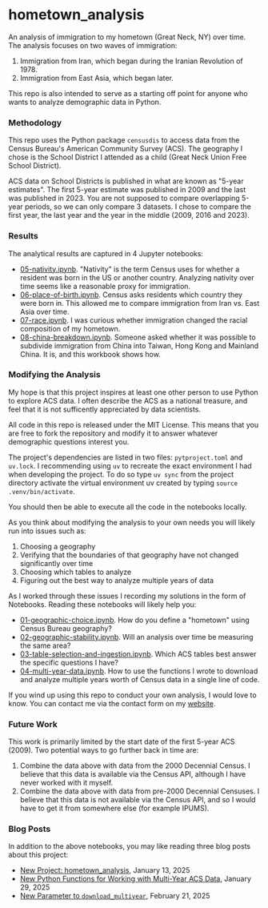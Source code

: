 # hometown_analysis

An analysis of immigration to my hometown (Great Neck, NY) over time. The analysis focuses on two waves of immigration:

  1. Immigration from Iran, which began during the Iranian Revolution of 1978.
  2. Immigration from East Asia, which began later.

This repo is also intended to serve as a starting off point for anyone who wants to analyze demographic data in Python. 

### Methodology

This repo uses the Python package `censusdis` to access data from the Census Bureau's American Community Survey (ACS). 
The geography I chose is the School District I attended as a child (Great Neck Union Free School District). 

ACS data on School Districts is published in what are known as "5-year estimates". The first 5-year estimate was published in 
2009 and the last was published in 2023. You are not supposed to compare overlapping 5-year periods, so we can only compare 3 datasets. 
I chose to compare the first year, the last year and the year in the middle (2009, 2016 and 2023).

### Results

The analytical results are captured in 4 Jupyter notebooks:

  * [05-nativity.ipynb](./05-nativity.ipynb). "Nativity" is the term Census uses for whether a resident was born in the US or another country. Analyzing nativity over time seems like a reasonable proxy for immigration.
  * [06-place-of-birth.ipynb](./06-place-of-birth.ipynb). Census asks residents which country they were born in. This allowed me to compare immigration from Iran vs. East Asia over time. 
  * [07-race.ipynb](./07-race.ipynb). I was curious whether immigration changed the racial composition of my hometown.
  * [08-china-breakdown.ipynb](./08-china-breakdown.ipynb). Someone asked whether it was possible to subdivide immigration from China into Taiwan,  Hong Kong and Mainland China. It is, and this workbook shows how.

### Modifying the Analysis

My hope is that this project inspires at least one other person to use Python to explore ACS data. I often describe the ACS as a national treasure, and feel that it is not sufficently appreciated by data scientists. 

All code in this repo is released under the MIT License. This means that you are free to fork the repository and modify it to answer whatever demographic questions interest you.

The project's dependencies are listed in two files: `pytproject.toml` and `uv.lock`. I recommending using `uv` to recreate the exact environment I had when developing the project. To do so type `uv sync` from the project directory activate the virtual environment uv created by typing `source .venv/bin/activate`.

You should then be able to execute all the code in the notebooks locally.

As you think about modifying the analysis to your own needs you will likely run into issues such as:
1. Choosing a geography
2. Verifying that the boundaries of that geography have not changed significantly over time
3. Choosing which tables to analyze 
4. Figuring out the best way to analyze multiple years of data

As I worked through these issues I recording my solutions in the form of Notebooks. Reading these notebooks will likely help you:

  * [01-geographic-choice.ipynb](./01-geographic-choice.ipynb). How do you define a "hometown" using Census Bureau geography?
  * [02-geographic-stability.ipynb](./02-geographic-stability.ipynb). Will an analysis over time be measuring the same area?
  * [03-table-selection-and-ingestion.ipynb](./03-table-selection-and-ingestion.ipynb). Which ACS tables best answer the specific questions I have?
  * [04-multi-year-data.ipynb](./04-multi-year-data.ipynb). How to use the functions I wrote to download and analyze multiple years worth of Census data in a single line of code.

If you wind up using this repo to conduct your own analysis, I would love to know. You can contact me via the contact form on my [website](https://arilamstein.com/).

### Future Work

This work is primarily limited by the start date of the first 5-year ACS (2009). Two potential ways to go further back in time are:

  1. Combine the data above with data from the 2000 Decennial Census. I believe that this data is available via the Census API, although I have never worked with it myself.
  2. Combine the data above with data from pre-2000 Decennial Censuses. I believe that this data is not available via the Census API, and so I would have to get it from somewhere else (for example IPUMS). 

### Blog Posts

In addition to the above notebooks, you may like reading three blog posts about this project:
   * [New Project: hometown_analysis](https://arilamstein.com/blog/2025/01/13/new-project-hometown_analysis/), January 13, 2025
   * [New Python Functions for Working with Multi-Year ACS Data](https://arilamstein.com/blog/2025/01/29/new-python-functions-for-working-with-multi-year-acs-data/), January 29, 2025
   * [New Parameter to `download_multiyear`](https://arilamstein.com/blog/2025/02/21/new-parameter-to-download_multiyear/), February 21, 2025
